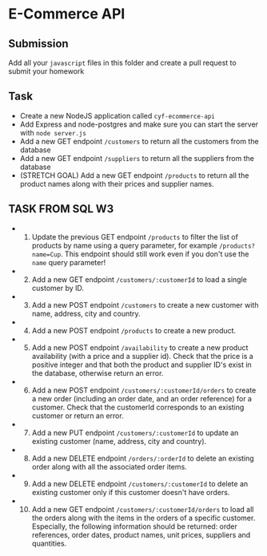 # E-Commerce API

## Submission

Add all your `javascript` files in this folder and create a pull request to submit your homework

## Task

- Create a new NodeJS application called `cyf-ecommerce-api`
- Add Express and node-postgres and make sure you can start the server with `node server.js`
- Add a new GET endpoint `/customers` to return all the customers from the database
- Add a new GET endpoint `/suppliers` to return all the suppliers from the database
- (STRETCH GOAL) Add a new GET endpoint `/products` to return all the product names along with their prices and supplier names.



## TASK FROM SQL W3


- 1. Update the previous GET endpoint `/products` to filter the list of products by name using a query parameter, for example `/products?name=Cup`. This endpoint should still work even if you don't use the `name` query parameter!

- 2. Add a new GET endpoint `/customers/:customerId` to load a single customer by ID.

- 3. Add a new POST endpoint `/customers` to create a new customer with name, address, city and country.

- 4. Add a new POST endpoint `/products` to create a new product.

- 5. Add a new POST endpoint `/availability` to create a new product availability (with a price and a supplier id). Check that the price is a positive integer and that both the product and supplier ID's exist in the database, otherwise return an error.

- 6. Add a new POST endpoint `/customers/:customerId/orders` to create a new order (including an order date, and an order reference) for a customer. Check that the customerId corresponds to an existing customer or return an error.

- 7. Add a new PUT endpoint `/customers/:customerId` to update an existing customer (name, address, city and country).

- 8. Add a new DELETE endpoint `/orders/:orderId` to delete an existing order along with all the associated order items.

- 9. Add a new DELETE endpoint `/customers/:customerId` to delete an existing customer only if this customer doesn't have orders.

- 10. Add a new GET endpoint `/customers/:customerId/orders` to load all the orders along with the items in the orders of a specific customer. Especially, the following information should be returned: order references, order dates, product names, unit prices, suppliers and quantities.
